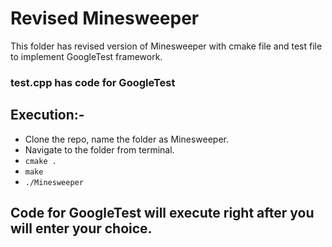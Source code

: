 # Revised Minesweeper

This folder has revised version of Minesweeper with cmake file and test file to implement GoogleTest framework.

### test.cpp has code for GoogleTest

## Execution:-
- Clone the repo, name the folder as Minesweeper.
- Navigate to the folder from terminal.
- `cmake .`
- `make`
- `./Minesweeper`

## Code for GoogleTest will execute right after you will enter your choice.

